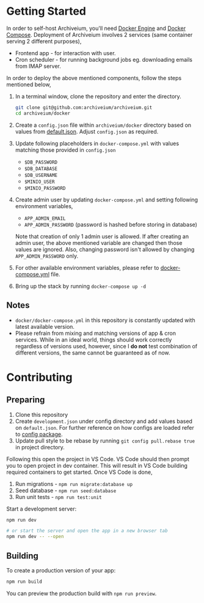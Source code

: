# Getting Started

In order to self-host Archiveium, you'll need [Docker Engine](https://docs.docker.com/engine/install/) and [Docker Compose](https://docs.docker.com/compose/install/). Deployment of Archiveium involves 2 services (same container serving 2 different purposes),

- Frontend app - for interaction with user.
- Cron scheduler - for running background jobs eg. downloading emails from IMAP server.

In order to deploy the above mentioned components, follow the steps mentioned below,

1. In a terminal window, clone the repository and enter the directory.

    ```sh
    git clone git@github.com:archiveium/archiveium.git
    cd archiveium/docker
    ```

1. Create a `config.json` file within `archiveium/docker` directory based on values from [default.json](https://github.com/archiveium/archiveium/blob/main/config/default.json). Adjust `config.json` as required.
1. Update following placeholders in `docker-compose.yml` with values matching those provided in `config.json`
    - `$DB_PASSWORD`
    - `$DB_DATABASE`
    - `$DB_USERNAME`
    - `$MINIO_USER`
    - `$MINIO_PASSWORD`
1. Create admin user by updating `docker-compose.yml` and setting following environment variables,
    - `APP_ADMIN_EMAIL`
    - `APP_ADMIN_PASSWORD` (password is hashed before storing in database)
    
    Note that creation of only 1 admin user is allowed. If after creating an admin user, the above mentioned variable are changed then those values are ignored. Also, changing password isn't allowed by changing `APP_ADMIN_PASSWORD` only.
1. For other available environment variables, please refer to [docker-compose.yml](https://github.com/archiveium/archiveium/blob/main/docker/docker-compose.yml) file.
1. Bring up the stack by running `docker-compose up -d`

## Notes

- `docker/docker-compose.yml` in this repository is constantly updated with latest available version.
- Please refrain from mixing and matching versions of app & cron services. While in an ideal world, things should work correctly regardless of versions used, however, since I **do not** test combination of different versions, the same cannot be guaranteed as of now.

# Contributing

## Preparing

1. Clone this repository
1. Create `development.json` under config directory and add values based on `default.json`. For further reference on how configs are loaded refer to [config package](https://github.com/node-config/node-config#readme).
1. Update pull style to be rebase by running `git config pull.rebase true` in project directory.

Following this open the project in VS Code. VS Code should then prompt you to open project in dev container. This will result in VS Code building required containers to get started. Once VS Code is done,

1. Run migrations - `npm run migrate:database up`
1. Seed database - `npm run seed:database`
1. Run unit tests - `npm run test:unit`

Start a development server:

```bash
npm run dev

# or start the server and open the app in a new browser tab
npm run dev -- --open
```

## Building

To create a production version of your app:

```bash
npm run build
```

You can preview the production build with `npm run preview`.